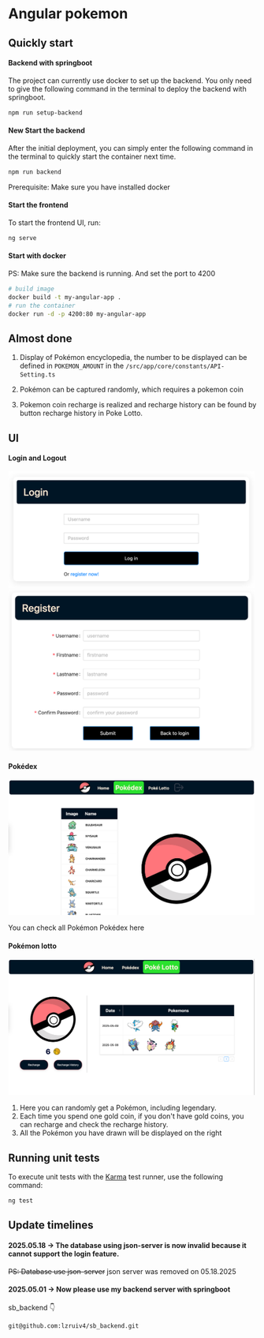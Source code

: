 # Angular pokemon

## Quickly start

#### Backend with springboot

The project can currently use docker to set up the backend.
You only need to give the following command in the terminal to deploy the backend with springboot.

```bash
npm run setup-backend
```

#### New Start the backend

After the initial deployment, you can simply enter the following command in the terminal to quickly start the container next time.

```bash
npm run backend
```

Prerequisite: Make sure you have installed docker

#### Start the frontend

To start the frontend UI, run:

```bash
ng serve
```

#### Start with docker

PS: Make sure the backend is running. And set the port to 4200

```bash
# build image
docker build -t my-angular-app .
# run the container
docker run -d -p 4200:80 my-angular-app
```

## Almost done

1. Display of Pokémon encyclopedia, the number to be displayed can be defined in `POKEMON_AMOUNT` in the `/src/app/core/constants/API-Setting.ts`

2. Pokémon can be captured randomly, which requires a pokemon coin

3. Pokemon coin recharge is realized and recharge history can be found by button recharge history in Poke Lotto.

## UI

#### Login and Logout

<img src="public/markdown/login.png" width="500px" height="auto"/>

<img src="public/markdown/register.png" width="500px" height="auto"/>

#### Pokédex

<img src="public/markdown/pokedex.png" width="500px" height="auto"/>
<!-- ![Pokédex] (public/pokedex.png) -->

You can check all Pokémon Pokédex here

#### Pokémon lotto

<img src="public/markdown/lotto.png" width="500px" height="auto" />

1. Here you can randomly get a Pokémon, including legendary.
2. Each time you spend one gold coin, if you don't have gold coins, you can recharge and check the recharge history.
3. All the Pokémon you have drawn will be displayed on the right

## Running unit tests

To execute unit tests with the [Karma](https://karma-runner.github.io) test runner, use the following command:

```bash
ng test
```

## Update timelines

#### 2025.05.18 -> The database using json-server is now invalid because it cannot support the login feature.

~~PS: Database use json-server~~ json server was removed on 05.18.2025

#### 2025.05.01 -> Now please use my backend server with springboot

sb_backend 👇

```
git@github.com:lzruiv4/sb_backend.git
```
